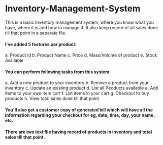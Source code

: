# Inventory-Management-System
This is a basic Inventory management system, where you know what you have, where it is and how to manage it. It also keep record of all sales done till that point in a separate file.

#### I've added 5 features per product:
  a. Product id
  b. Product Name
  c. Price
  d. Mass/Volume of product
  e. Stock Available

#### You can perform following tasks from this system
  a. Add a new product to your inventory
  b. Remove a product from your inventory
  c. Update an existing product
  d. List all Peoducts available
  e. Add items to your own item cart
  f. List items in your cart
  g. Checkout to buy products
  h. View total sales done till that point
  
#### You'll also get a customer copy of  generated bill which will have all the information regarding your checkout for eg, date, time, day, your name, etc.

#### There are two text file having record of products in inventory and total sales till that point.
